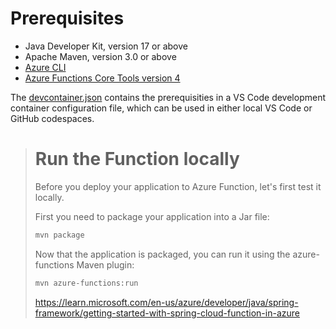 # Prerequisites

* Java Developer Kit, version 17 or above
* Apache Maven, version 3.0 or above
* [Azure CLI](https://learn.microsoft.com/en-us/cli/azure)
* [Azure Functions Core Tools version 4](https://learn.microsoft.com/en-us/azure/azure-functions/functions-run-local#v4)

The [devcontainer.json](./.devcontainer/devcontainer.json) contains the prerequisities in a VS Code development container configuration file, which can be used in either local VS Code or GitHub codespaces.


> # Run the Function locally
>
> Before you deploy your application to Azure Function, let's first test it locally.
>
> First you need to package your application into a Jar file:
>
> ```sh
> mvn package
> ```
> Now that the application is packaged, you can run it using the azure-functions Maven plugin:
>
> ```sh
> mvn azure-functions:run
> ```
>
> https://learn.microsoft.com/en-us/azure/developer/java/spring-framework/getting-started-with-spring-cloud-function-in-azure
